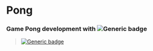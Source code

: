 # Pong
### Game Pong development with ![Generic badge](https://img.shields.io/badge/JavaScript-F7DF1E?style=for-the-badge&logo=javascript&logoColor=black)


> [![Generic badge](https://img.shields.io/badge/<Status>-<Finished>-<COLOR>.svg)](https://shields.io/)
